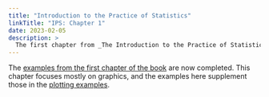 ```yaml
---
title: "Introduction to the Practice of Statistics"
linkTitle: "IPS: Chapter 1"
date: 2023-02-05
description: >
  The first chapter from _The Introduction to the Practice of Statistics_ completed
---
```


The [examples from the first chapter of the book](https://github.com/Lisp-Stat/IPS9) are now completed.  This chapter focuses mostly on graphics, and the examples here supplement those in the [plotting examples](/docs/examples/plotting/).

